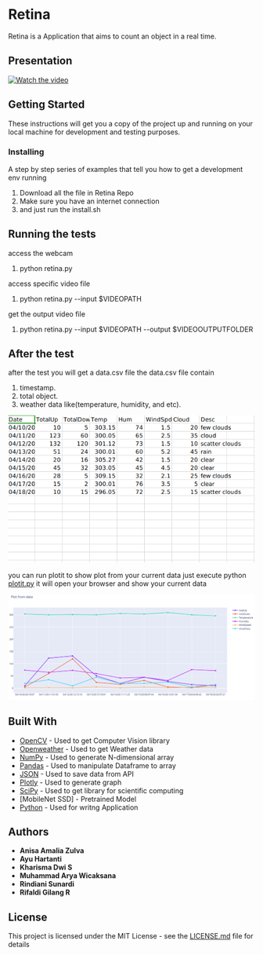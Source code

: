 # Retina

Retina is a Application that aims to count an object in a real time.

## Presentation

[![Watch the video](https://img.youtube.com/vi/cSmKRrP16xs/maxresdefault.jpg)](https://www.youtube.com/watch?v=cSmKRrP16xs)

## Getting Started

These instructions will get you a copy of the project up and running on your local machine for development and testing purposes.

### Installing

A step by step series of examples that tell you how to get a development env running
1. Download all the file in Retina Repo
2. Make sure you have an internet connection
3. and just run the install.sh

## Running the tests

access the webcam
1. python retina.py

access specific video file
1. python retina.py --input $VIDEOPATH

get the output video file
1. python retina.py --input $VIDEOPATH --output $VIDEOOUTPUTFOLDER

## After the test

after the test you will get a data.csv file
the data.csv file contain
1. timestamp.
2. total object.
3. weather data like(temperature, humidity, and etc).

![csv](https://github.com/angularya/Retina/blob/master/img/csv.png)

you can run plotit to show plot from your current data
just execute python <ins>plotit.py</ins>
    it will open your browser and show your current data
    
![csv](https://github.com/angularya/Retina/blob/master/img/plot.png)

## Built With

* [OpenCV](https://opencv.org/) - Used to get Computer Vision library
* [Openweather](https://openweathermap.org/) - Used to get Weather data
* [NumPy](https://numpy.org/) - Used to generate N-dimensional array
* [Pandas](https://pandas.pydata.org/) - Used to manipulate Dataframe to array
* [JSON](https://www.json.org/) - Used to save data from API
* [Plotly](https://plotly.com/) - Used to generate graph
* [SciPy](https://www.scipy.org/) - Used to get library for scientific computing
* [MobileNet SSD] - Pretrained Model
* [Python](https://www.python.org/) - Used for writng Application

## Authors

* **Anisa Amalia Zulva** 
* **Ayu Hartanti** 
* **Kharisma Dwi S** 
* **Muhammad Arya Wicaksana** 
* **Rindiani Sunardi** 
* **Rifaldi Gilang R** 

## License

This project is licensed under the MIT License - see the [LICENSE.md](LICENSE.md) file for details
